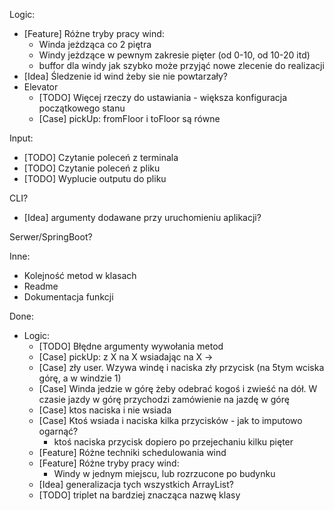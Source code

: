 Logic:
- [Feature] Różne tryby pracy wind:
  - Winda jeżdząca co 2 piętra
  - Windy jeżdzące w pewnym zakresie pięter (od 0-10, od 10-20 itd)
  - buffor dla windy jak szybko może przyjąć nowe zlecenie do realizacji
- [Idea] Śledzenie id wind żeby sie nie powtarzały?
- Elevator
    - [TODO] Więcej rzeczy do ustawiania - większa konfiguracja początkowego stanu
    - [Case] pickUp: fromFloor i toFloor są równe

Input:
- [TODO] Czytanie poleceń z terminala
- [TODO] Czytanie poleceń z pliku
- [TODO] Wyplucie outputu do pliku

CLI?
- [Idea] argumenty dodawane przy uruchomieniu aplikacji?


Serwer/SpringBoot?

Inne:
- Kolejność metod w klasach
- Readme
- Dokumentacja funkcji


Done:
- Logic:
  - [TODO] Błędne argumenty wywołania metod
  - [Case] pickUp: z X na X wsiadając na X -> 
  - [Case] zły user. Wzywa windę i naciska zły przycisk (na 5tym wciska górę, a w windzie 1)
  - [Case] Winda jedzie w górę żeby odebrać kogoś i zwieść na dół. W czasie jazdy w górę przychodzi zamówienie na jazdę w górę
  - [Case] ktos naciska i nie wsiada
  - [Case] Ktoś wsiada i naciska kilka przycisków - jak to imputowo ogarnąć?
      - ktoś naciska przycisk dopiero po przejechaniu kilku pięter
  - [Feature] Różne techniki schedulowania wind
  - [Feature] Różne tryby pracy wind:
      - Windy w jednym miejscu, lub rozrzucone po budynku
  - [Idea] generalizacja tych wszystkich ArrayList?
  - [TODO] triplet na bardziej znacząca nazwę klasy
